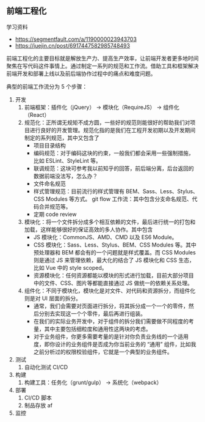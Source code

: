 ## 前端工程化

学习资料

- https://segmentfault.com/a/1190000023943703
- https://juejin.cn/post/6917447582985748493

前端工程化的主要目标就是解放生产力、提高生产效率，让前端开发者更多地时间聚焦在写代码这件事情上。通过制定一系列的规范和工作流。借助工具和框架解决前端开发和部署上线以及前后端协作过程中的痛点和难度问题。

典型的前端工作流分为 5 个步骤：

1. 开发
   1. 前端框架：插件化（jQuery） -> 模块化（RequireJS） -> 组件化（React）
   2. 规范化：正所谓无规矩不成方圆，一些好的规范则能很好的帮助我们对项目进行良好的开发管理。规范化指的是我们在工程开发初期以及开发期间制定的系列规范，其中又包含了
      - 项目目录结构
      - 编码规范：对于编码这块的约束，一般我们都会采用一些强制措施，比如 ESLint、StyleLint 等。
      - 联调规范：这块可参考我以前知乎的回答，前后端分离，后台返回的数据前端没法写，怎么办？
      - 文件命名规范
      - 样式管理规范：目前流行的样式管理有 BEM、Sass、Less、Stylus、CSS Modules 等方式。 git flow 工作流：其中包含分支命名规范、代码合并规范等。
      - 定期 code review
   3. 模块化：将一个文件拆分成多个相互依赖的文件，最后进行统一的打包和加载，这样能够很好的保证高效的多人协作。其中包含
      - JS 模块化：CommonJS、AMD、CMD 以及 ES6 Module。
      - CSS 模块化：Sass、Less、Stylus、BEM、CSS Modules 等。其中预处理器和 BEM 都会有的一个问题就是样式覆盖。而 CSS Modules 则是通过 JS 来管理依赖，最大化的结合了 JS 模块化和 CSS 生态，比如 Vue 中的 style scoped。
      - 资源模块化：任何资源都能以模块的形式进行加载，目前大部分项目中的文件、CSS、图片等都能直接通过 JS 做统一的依赖关系处理。
   4. 组件化：不同于模块化，模块化是对文件、对代码和资源拆分，而组件化则是对 UI 层面的拆分。
      - 通常，我们会需要对页面进行拆分，将其拆分成一个一个的零件，然后分别去实现这一个个零件，最后再进行组装。
      - 在我们的实际业务开发中，对于组件的拆分我们需要做不同程度的考量，其中主要包括细粒度和通用性这两块的考虑。
      - 对于业务组件，你更多需要考量的是针对你负责业务线的一个适用度，即你设计的业务组件是否成为你当前业务的 “通用” 组件，比如我之前分析过的权限校验组件，它就是一个典型的业务组件。
2. 测试
   1. 自动化测试 CI/CD
3. 构建
   1. 构建工具：任务化（grunt/gulp） -> 系统化（webpack）
4. 部署
   1. CI/CD 脚本
   2. 制品存放 af
5. 监控
